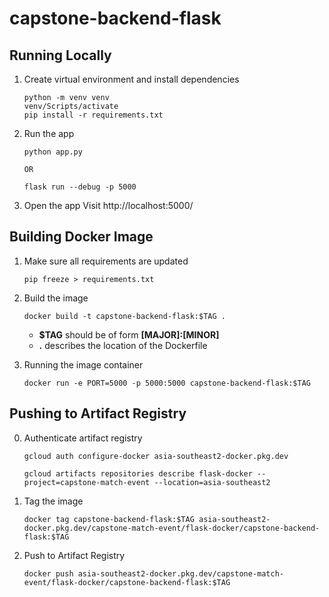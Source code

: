 # capstone-backend-flask

## Running Locally

1.  Create virtual environment and install dependencies

    ```
    python -m venv venv
    venv/Scripts/activate
    pip install -r requirements.txt
    ```

2.  Run the app

    ```
    python app.py

    OR

    flask run --debug -p 5000
    ```

3.  Open the app
    Visit http://localhost:5000/

## Building Docker Image

1. Make sure all requirements are updated

    ```
    pip freeze > requirements.txt
    ```

2. Build the image

    ```
    docker build -t capstone-backend-flask:$TAG .
    ```

    - **$TAG** should be of form **[MAJOR]:[MINOR]**
    - **.** describes the location of the Dockerfile

3. Running the image container
    ```
    docker run -e PORT=5000 -p 5000:5000 capstone-backend-flask:$TAG
    ```

## Pushing to Artifact Registry

0. Authenticate artifact registry

    ```
    gcloud auth configure-docker asia-southeast2-docker.pkg.dev

    gcloud artifacts repositories describe flask-docker --project=capstone-match-event --location=asia-southeast2
    ```

1. Tag the image

    ```
    docker tag capstone-backend-flask:$TAG asia-southeast2-docker.pkg.dev/capstone-match-event/flask-docker/capstone-backend-flask:$TAG
    ```

2. Push to Artifact Registry

    ```
    docker push asia-southeast2-docker.pkg.dev/capstone-match-event/flask-docker/capstone-backend-flask:$TAG
    ```
